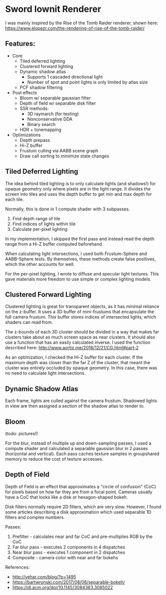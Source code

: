 # Sword Iownit Renderer

I was mainly inspired by the Rise of the Tomb Raider renderer, shown here: https://www.elopezr.com/the-rendering-of-rise-of-the-tomb-raider/

## Features:
* Core
    *	Tiled deferred lighting
    *	Clustered forward lighting
    *	Dynamic shadow atlas
        *	Supports 1 cascaded directional light
        *	Number of spot and point lights is only limited by atlas size
    *	PCF shadow filtering
* Post effects
    *	Bloom w/ separable gaussian filter
    *	Depth of field w/ separable disk filter
    *	SSR methods:
        * 3D raymarch (for testing)
        * Nonconservative DDA
        * Binary search
    *	HDR + tonemapping
*	Optimizations
    * Depth prepass
    * Hi-Z buffer
    *	Frustum culling via AABB scene graph
    *	Draw call sorting to minimize state changes

## Tiled Deferred Lighting

The idea behind tiled lighting is to only calculate lights (and shadows!) for opaque geometry only where pixels are in the light range. It divides the screen into tiles and uses the depth buffer to get min and max depth for each tile.

Normally, this is done in 1 compute shader with 3 subpasses.

1. Find depth range of tile
2. Find indices of lights within tile
3. Calculate per-pixel lighting

In my implementation, I skipped the first pass and instead read the depth range from a Hi-Z buffer computed beforehand.

When calculating light intersections, I used both Frustum-Sphere and AABB-Sphere tests. By themselves, these methods create false positives, which the other accounts for well.

For the per-pixel lighting, I wrote to diffuse and specular light textures. This gave materials more freedom to use simple or complex lighting models.

## Clustered Forward Lighting

Clustered lighting is great for transparent objects, as it has minimal reliance on the z-buffer. It uses a 3D buffer of mini-frustums that encapsulate the full camera frustum. This buffer stores indices of intersected lights, which shaders can read from.

The z-bounds of each 3D cluster should be divided in a way that makes far clusters take about as much screen space as near clusters. It should also use a function that has an easily calculated inverse. I used the function described here: http://www.aortiz.me/2018/12/21/CG.html#part-2

As an optimization, I checked the Hi-Z buffer for each cluster. If the maximum depth was closer than the far Z of the cluster, that meant the cluster was entirely occluded by opaque geometry. In this case, there was no need to calculate light intersections.

## Dynamic Shadow Atlas

Each frame, lights are culled against the camera frustum. Shadowed lights in view are then assigned a section of the shadow atlas to render to.

## Bloom

(todo: pictures!)

For the blur, instead of multiple up and down-sampling passes, I used a compute shader and calculated a separable gaussian blur in 2 passes (horizontal and vertical). Each pass caches texture samples in groupshared memory to reduce the cost of texture accesses.

## Depth of Field

Depth of Field is an effect that approximates a "circle of confusion" (CoC) for pixels based on how far they are from a focal point. Cameras usually have a CoC that looks like a disk or hexagon-shaped bokeh.

Disk filters normally require 2D filters, which are very slow. However, I found some articles describing a disk approximation which used separable 1D filters and complex numbers.

Passes:
1. Prefilter - calculates near and far CoC and pre-multiplies RGB by the CoC
2. Far blur pass - executes 2 components in 4 dispatches
3. Near blur pass - executes 1 component in 2 dispatches
4. Composite - camera color with near and far bokehs

References:
* http://yehar.com/blog/?p=1495
* https://bartwronski.com/2017/08/06/separable-bokeh/
* https://dl.acm.org/doi/10.1145/3084363.3085022



